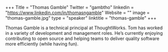 +++
Title = "Thomas Gamble"
Twitter = "gambtho"
linkedin = "https://www.linkedin.com/in/thomasngamble"
Website = ""
image = "thomas-gamble.jpg"
type = "speaker"
linktitle = "thomas-gamble"
+++

Thomas Gamble is a technical principal at ThoughtWorks. Tom has worked in 
a variety of development and management roles. He’s currently enjoying 
contributing to open source and helping teams to deliver quality software 
more efficiently (while having fun).
